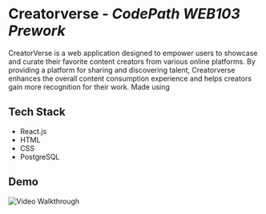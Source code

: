# Creatorverse - *CodePath WEB103 Prework*
CreatorVerse is a web application designed to empower users to showcase and curate their favorite content creators from various online platforms.  By providing a platform for sharing and discovering talent, Creatorverse enhances the overall content consumption experience and helps creators gain more recognition for their work. Made using 

## Tech Stack
- React.js
- HTML
- CSS
- PostgreSQL

## Demo
<img src='https://github.com/mdeng376/Creatorverse/blob/main/creatorverse.gif' title='Video Walkthrough' width='' alt='Video Walkthrough' />

